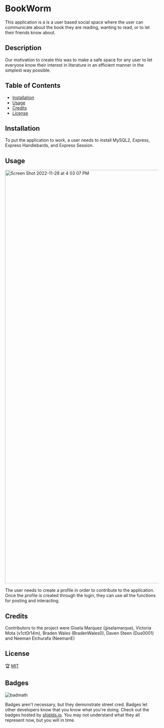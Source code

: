 # BookWorm

This application is a is a user based social space where the user can communicate about the book they are reading, wanting to read, or to let their friends know about.

## Description

Our motivation to create this was to make a safe space for any user to let everyone know their interest in literature in an efficient manner in the simplest way possible.

## Table of Contents

- [Installation](#installation)
- [Usage](#usage)
- [Credits](#credits)
- [License](#license)

## Installation

To put the application to work, a user needs to install MySQL2, Express, Express Handlebards, and Express Session.

## Usage

<img width="1349" alt="Screen Shot 2022-11-28 at 4 03 07 PM" src="https://user-images.githubusercontent.com/110875368/204391060-7cc6d513-f653-419a-87bd-244536a65e03.png">

The user needs to create a profile in order to contribute to the application. Once the profile is created through the login, they can use all the functions for posting and interacting.

## Credits

Contributors to the project were Gisela Marquez (giselamarque), Victoria Mota (v1ct0r14m), Braden Wales (BradenWales0), Daven Steen (Dus0001) and Neeman Elchurafa (NeemanE)

## License

🏆 [MIT](https://choosealicense.com/licenses/mit/)

## Badges

![badmath](https://img.shields.io/github/languages/top/nielsenjared/badmath)

Badges aren't necessary, but they demonstrate street cred. Badges let other developers know that you know what you're doing. Check out the badges hosted by [shields.io](https://shields.io/). You may not understand what they all represent now, but you will in time.

